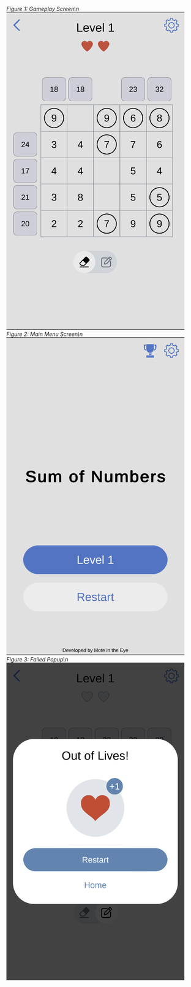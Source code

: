*Figure 1: Gameplay Screen\n*
![Gameplay](gameplay.png)
*Figure 2: Main Menu Screen\n*
![Menu](main-menu.png)
*Figure 3: Failed Popup\n*
![Failed](failed.png)
